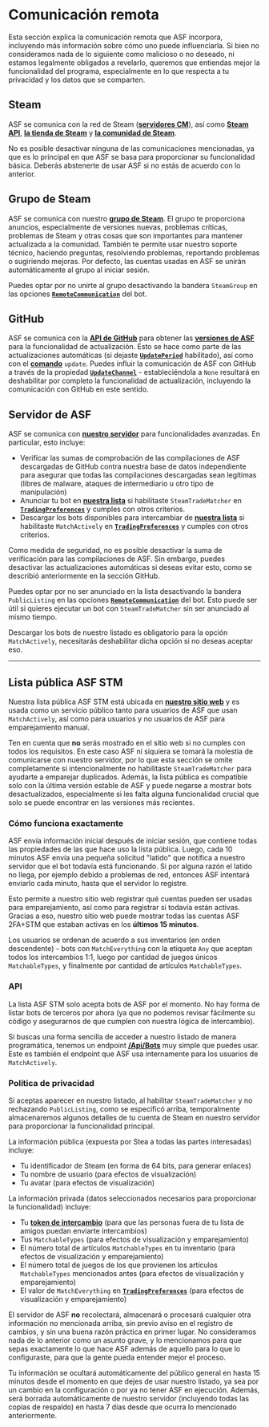# Comunicación remota

Esta sección explica la comunicación remota que ASF incorpora, incluyendo más información sobre cómo uno puede influenciarla. Si bien no consideramos nada de lo siguiente como malicioso o no deseado, ni estamos legalmente obligados a revelarlo, queremos que entiendas mejor la funcionalidad del programa, especialmente en lo que respecta a tu privacidad y los datos que se comparten.

## Steam

ASF se comunica con la red de Steam (**[servidores CM](https://api.steampowered.com/ISteamDirectory/GetCMList/v1?cellid=0)**), así como **[Steam API](https://steamcommunity.com/dev)**, **[la tienda de Steam](https://store.steampowered.com)** y **[la comunidad de Steam](https://steamcommunity.com)**.

No es posible desactivar ninguna de las comunicaciones mencionadas, ya que es lo principal en que ASF se basa para proporcionar su funcionalidad básica. Deberás abstenerte de usar ASF si no estás de acuerdo con lo anterior.

## Grupo de Steam

ASF se comunica con nuestro **[grupo de Steam](https://steamcommunity.com/groups/archiasf)**. El grupo te proporciona anuncios, especialmente de versiones nuevas, problemas críticas, problemas de Steam y otras cosas que son importantes para mantener actualizada a la comunidad. También te permite usar nuestro soporte técnico, haciendo preguntas, resolviendo problemas, reportando problemas o sugiriendo mejoras. Por defecto, las cuentas usadas en ASF se unirán automáticamente al grupo al iniciar sesión.

Puedes optar por no unirte al grupo desactivando la bandera `SteamGroup` en las opciones **[`RemoteCommunication`](https://github.com/JustArchiNET/ArchiSteamFarm/wiki/Configuration-es-ES#remotecommunication)** del bot.

## GitHub

ASF se comunica con la **[API de GitHub](https://api.github.com)** para obtener las **[versiones de ASF](https://github.com/JustArchiNET/ArchiSteamFarm/releases)** para la funcionalidad de actualización. Esto se hace como parte de las actualizaciones automáticas (si dejaste **[`UpdatePeriod`](https://github.com/JustArchiNET/ArchiSteamFarm/wiki/Configuration-es-ES#updateperiod)** habilitado), así como con el **[comando](https://github.com/JustArchiNET/ArchiSteamFarm/wiki/Commands-es-ES)** `update`. Puedes influir la comunicación de ASF con GitHub a través de la propiedad **[`UpdateChannel`](https://github.com/JustArchiNET/ArchiSteamFarm/wiki/Configuration-es-ES#updatechannel)** - estableciéndola a `None` resultará en deshabilitar por completo la funcionalidad de actualización, incluyendo la comunicación con GitHub en este sentido.

## Servidor de ASF

ASF se comunica con **[nuestro servidor](https://asf.justarchi.net)** para funcionalidades avanzadas. En particular, esto incluye:
- Verificar las sumas de comprobación de las compilaciones de ASF descargadas de GitHub contra nuestra base de datos independiente para asegurar que todas las compilaciones descargadas sean legítimas (libres de malware, ataques de intermediario u otro tipo de manipulación)
- Anunciar tu bot en **[nuestra lista](https://asf.justarchi.net/STM)** si habilitaste `SteamTradeMatcher` en **[`TradingPreferences`](https://github.com/JustArchiNET/ArchiSteamFarm/wiki/Configuration-es-ES#tradingpreferences)** y cumples con otros criterios.
- Descargar los bots disponibles para intercambiar de **[nuestra lista](https://asf.justarchi.net/STM)** si habilitaste `MatchActively` en **[`TradingPreferences`](https://github.com/JustArchiNET/ArchiSteamFarm/wiki/Configuration-es-ES#tradingpreferences)** y cumples con otros criterios.

Como medida de seguridad, no es posible desactivar la suma de verificación para las compilaciones de ASF. Sin embargo, puedes desactivar las actualizaciones automáticas si deseas evitar esto, como se describió anteriormente en la sección GitHub.

Puedes optar por no ser anunciado en la lista desactivando la bandera `PublicListing` en las opciones **[`RemoteCommunication`](https://github.com/JustArchiNET/ArchiSteamFarm/wiki/Configuration-es-ES#remotecommunication)** del bot. Esto puede ser útil si quieres ejecutar un bot con `SteamTradeMatcher` sin ser anunciado al mismo tiempo.

Descargar los bots de nuestro listado es obligatorio para la opción `MatchActively`, necesitarás deshabilitar dicha opción si no deseas aceptar eso.

---

## Lista pública ASF STM

Nuestra lista pública ASF STM está ubicada en **[nuestro sitio web](https://asf.justarchi.net/STM)** y es usada como un servicio público tanto para usuarios de ASF que usan `MatchActively`, así como para usuarios y no usuarios de ASF para emparejamiento manual.

Ten en cuenta que **no** serás mostrado en el sitio web si no cumples con todos los requisitos. En este caso ASF ni siquiera se tomará la molestia de comunicarse con nuestro servidor, por lo que esta sección se omite completamente si intencionalmente no habilitaste `SteamTradeMatcher` para ayudarte a emparejar duplicados. Además, la lista pública es compatible solo con la última versión estable de ASF y puede negarse a mostrar bots desactualizados, especialmente si les falta alguna funcionalidad crucial que solo se puede encontrar en las versiones más recientes.

### Cómo funciona exactamente

ASF envía información inicial después de iniciar sesión, que contiene todas las propiedades de las que hace uso la lista pública. Luego, cada 10 minutos ASF envía una pequeña solicitud "latido" que notifica a nuestro servidor que el bot todavía está funcionando. Si por alguna razón el latido no llega, por ejemplo debido a problemas de red, entonces ASF intentará enviarlo cada minuto, hasta que el servidor lo registre.

Esto permite a nuestro sitio web registrar qué cuentas pueden ser usadas para emparejamiento, así como para registrar si todavía están activas. Gracias a eso, nuestro sitio web puede mostrar todas las cuentas ASF 2FA+STM que estaban activas en los **últimos 15 minutos**.

Los usuarios se ordenan de acuerdo a sus inventarios (en orden descendente) - bots con `MatchEverything` con la etiqueta `Any` que aceptan todos los intercambios 1:1, luego por cantidad de juegos únicos `MatchableTypes`, y finalmente por cantidad de artículos `MatchableTypes`.

### API

La lista ASF STM solo acepta bots de ASF por el momento. No hay forma de listar bots de terceros por ahora (ya que no podemos revisar fácilmente su código y asegurarnos de que cumplen con nuestra lógica de intercambio).

Si buscas una forma sencilla de acceder a nuestro listado de manera programática, tenemos un endpoint **[/Api/Bots](https://asf.justarchi.net/Api/Bots)** muy simple que puedes usar. Este es también el endpoint que ASF usa internamente para los usuarios de `MatchActively`.

### Política de privacidad

Si aceptas aparecer en nuestro listado, al habilitar `SteamTradeMatcher` y no rechazando `PublicListing`, como se especificó arriba, temporalmente almacenaremos algunos detalles de tu cuenta de Steam en nuestro servidor para proporcionar la funcionalidad principal.

La información pública (expuesta por Stea a todas las partes interesadas) incluye:
- Tu identificador de Steam (en forma de 64 bits, para generar enlaces)
- Tu nombre de usuario (para efectos de visualización)
- Tu avatar (para efectos de visualización)

La información privada (datos seleccionados necesarios para proporcionar la funcionalidad) incluye:
- Tu **[token de intercambio](https://steamcommunity.com/my/tradeoffers/privacy)** (para que las personas fuera de tu lista de amigos puedan enviarte intercambios)
- Tus `MatchableTypes` (para efectos de visualización y emparejamiento)
- El número total de artículos `MatchableTypes` en tu inventario (para efectos de visualización y emparejamiento)
- El número total de juegos de los que provienen los artículos `MatchableTypes` mencionados antes (para efectos de visualización y emparejamiento)
- El valor de `MatchEverything` en **[`TradingPreferences`](https://github.com/JustArchiNET/ArchiSteamFarm/wiki/Configuration-es-ES#tradingpreferences)** (para efectos de visualización y emparejamiento)

El servidor de ASF **no** recolectará, almacenará o procesará cualquier otra información no mencionada arriba, sin previo aviso en el registro de cambios, y sin una buena razón práctica en primer lugar. No consideramos nada de lo anterior como un asunto grave, y lo mencionamos para que sepas exactamente lo que hace ASF además de aquello para lo que lo configuraste, para que la gente pueda entender mejor el proceso.

Tu información se ocultará automáticamente del público general en hasta 15 minutos desde el momento en que dejes de usar nuestro listado, ya sea por un cambio en la configuración o por ya no tener ASF en ejecución. Además, será borrada automáticamente de nuestro servidor (incluyendo todas las copias de respaldo) en hasta 7 días desde que ocurra lo mencionado anteriormente.